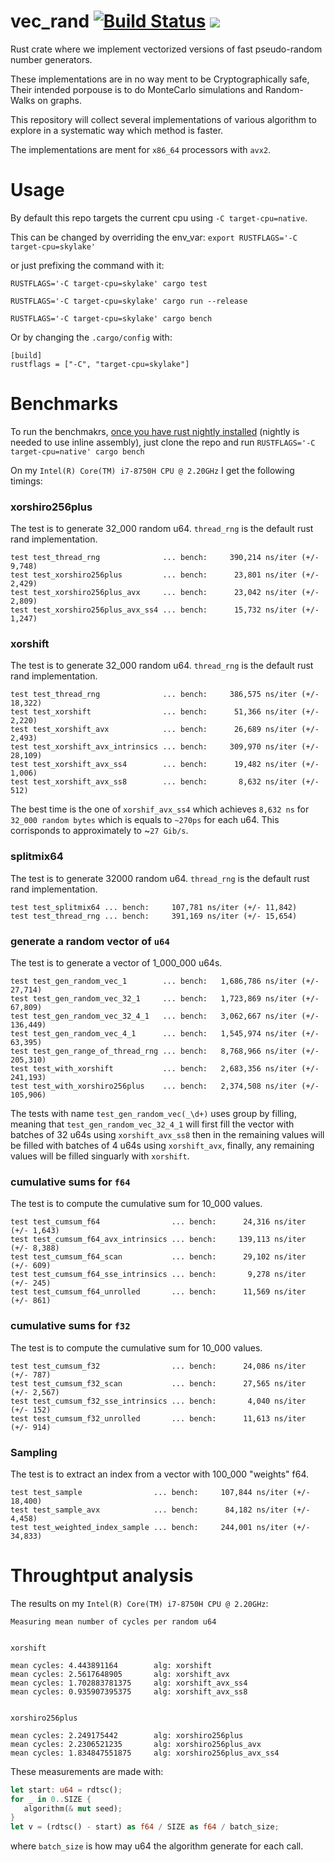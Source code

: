 # vec_rand [![Build Status](https://travis-ci.org/zommiommy/vec_rand.svg?branch=master)](https://travis-ci.org/zommiommy/vec_rand) ![](https://img.shields.io/badge/platform-linux--64%20%7C%20osx--64%20%7C%20win--64-lightgrey)
Rust crate where we implement vectorized versions of fast pseudo-random number generators.

These implementations are in no way ment to be Cryptographically safe, Their intended porpouse is to do MonteCarlo simulations and Random-Walks on graphs.

This repository will collect several implementations of various algorithm to explore in a systematic way which method is faster.

The implementations are ment for `x86_64` processors with `avx2`.

# Usage
By default this repo targets the current cpu using `-C target-cpu=native`.

This can be changed by overriding the env_var:
`export RUSTFLAGS='-C target-cpu=skylake'`

or just prefixing the command with it:

```
RUSTFLAGS='-C target-cpu=skylake' cargo test
```
```
RUSTFLAGS='-C target-cpu=skylake' cargo run --release
```
```
RUSTFLAGS='-C target-cpu=skylake' cargo bench
```

Or by changing the `.cargo/config` with:
```
[build]
rustflags = ["-C", "target-cpu=skylake"]
```

# Benchmarks

To run the benchmakrs, [once you have rust nightly installed](https://rustup.rs/) (nightly is needed to use inline assembly), just clone the repo and run `RUSTFLAGS='-C target-cpu=native' cargo bench` 

On my `Intel(R) Core(TM) i7-8750H CPU @ 2.20GHz` I get the following timings:

### xorshiro256plus
The test is to generate 32_000 random u64. `thread_rng` is the default rust rand implementation.
```
test test_thread_rng              ... bench:     390,214 ns/iter (+/- 9,748)
test test_xorshiro256plus         ... bench:      23,801 ns/iter (+/- 2,429)
test test_xorshiro256plus_avx     ... bench:      23,042 ns/iter (+/- 2,809)
test test_xorshiro256plus_avx_ss4 ... bench:      15,732 ns/iter (+/- 1,247)
```

### xorshift
The test is to generate 32_000 random u64. `thread_rng` is the default rust rand implementation.
```
test test_thread_rng              ... bench:     386,575 ns/iter (+/- 18,322)
test test_xorshift                ... bench:      51,366 ns/iter (+/- 2,220)
test test_xorshift_avx            ... bench:      26,689 ns/iter (+/- 2,493)
test test_xorshift_avx_intrinsics ... bench:     309,970 ns/iter (+/- 28,109)
test test_xorshift_avx_ss4        ... bench:      19,482 ns/iter (+/- 1,006)
test test_xorshift_avx_ss8        ... bench:       8,632 ns/iter (+/- 512)
```

The best time is the one of `xorshif_avx_ss4` which achieves `8,632 ns` for ` 32_000 random bytes` which is equals to `~270ps` for each u64.
This corrisponds to approximately to ~`27 Gib/s`. 

### splitmix64
The test is to generate 32000 random u64. `thread_rng` is the default rust rand implementation.
```
test test_splitmix64 ... bench:     107,781 ns/iter (+/- 11,842)
test test_thread_rng ... bench:     391,169 ns/iter (+/- 15,654)
```

### generate a random vector of `u64`
The test is to generate a vector of 1_000_000 u64s.

```
test test_gen_random_vec_1        ... bench:   1,686,786 ns/iter (+/- 27,714)
test test_gen_random_vec_32_1     ... bench:   1,723,869 ns/iter (+/- 67,809)
test test_gen_random_vec_32_4_1   ... bench:   3,062,667 ns/iter (+/- 136,449)
test test_gen_random_vec_4_1      ... bench:   1,545,974 ns/iter (+/- 63,395)
test test_gen_range_of_thread_rng ... bench:   8,768,966 ns/iter (+/- 205,310)
test test_with_xorshift           ... bench:   2,683,356 ns/iter (+/- 241,193)
test test_with_xorshiro256plus    ... bench:   2,374,508 ns/iter (+/- 105,906)
```

The tests with name `test_gen_random_vec(_\d+)` uses group by filling, meaning that `test_gen_random_vec_32_4_1` will first fill the vector with batches of 32 u64s using `xorshift_avx_ss8` then in the remaining values will be filled with batches of 4 u64s using `xorshift_avx`, finally, any remaining values will be filled singuarly with `xorshift`.

### cumulative sums for `f64`
The test is to compute the cumulative sum for 10_000 values.
```
test test_cumsum_f64                ... bench:      24,316 ns/iter (+/- 1,643)
test test_cumsum_f64_avx_intrinsics ... bench:     139,113 ns/iter (+/- 8,388)
test test_cumsum_f64_scan           ... bench:      29,102 ns/iter (+/- 609)
test test_cumsum_f64_sse_intrinsics ... bench:       9,278 ns/iter (+/- 245)
test test_cumsum_f64_unrolled       ... bench:      11,569 ns/iter (+/- 861)
```

### cumulative sums for `f32`
The test is to compute the cumulative sum for 10_000 values.
```
test test_cumsum_f32                ... bench:      24,086 ns/iter (+/- 787)
test test_cumsum_f32_scan           ... bench:      27,565 ns/iter (+/- 2,567)
test test_cumsum_f32_sse_intrinsics ... bench:       4,040 ns/iter (+/- 152)
test test_cumsum_f32_unrolled       ... bench:      11,613 ns/iter (+/- 914)
```

### Sampling
The test is to extract an index from a vector with 100_000 "weights" f64.
```
test test_sample                ... bench:     107,844 ns/iter (+/- 18,400)
test test_sample_avx            ... bench:      84,182 ns/iter (+/- 4,458)
test test_weighted_index_sample ... bench:     244,001 ns/iter (+/- 34,833)
```

# Throughtput analysis
The results on my `Intel(R) Core(TM) i7-8750H CPU @ 2.20GHz`:
```
Measuring mean number of cycles per random u64


xorshift

mean cycles: 4.443891164        alg: xorshift
mean cycles: 2.5617648905       alg: xorshift_avx
mean cycles: 1.702883781375     alg: xorshift_avx_ss4
mean cycles: 0.935907395375     alg: xorshift_avx_ss8


xorshiro256plus

mean cycles: 2.249175442        alg: xorshiro256plus
mean cycles: 2.2306521235       alg: xorshiro256plus_avx
mean cycles: 1.834847551875     alg: xorshiro256plus_avx_ss4
```

These measurements are made with:
```rust
let start: u64 = rdtsc();
for _ in 0..SIZE {
   algorithm(& mut seed);
}
let v = (rdtsc() - start) as f64 / SIZE as f64 / batch_size;
```
where `batch_size` is how may u64 the algorithm generate for each call.